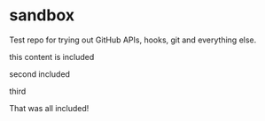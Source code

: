 sandbox
=======

Test repo for trying out GitHub APIs, hooks, git and everything else.

<!-- include included.md -->
this content is included
<!-- included.md -->

<!-- include included2.md -->
second included
<!-- included2.md -->

<!-- include included3.md -->
third
<!-- included3.md -->

That was all included!
